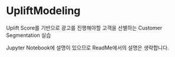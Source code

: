 # UpliftModeling
Uplift Score를 기반으로 광고를 진행해야할 고객을 선별하는 Customer Segmentation 실습

Jupyter Notebook에 설명이 있으므로 ReadMe에서의 설명은 생략합니다.
